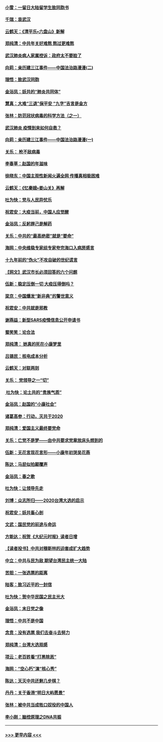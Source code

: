 #### [小雪：一留日大陆留学生致同胞书](../pages/nsc993/n11834624.md?t=02010431) 
#### [千瑞：哀武汉](../pages/nsc993/n11833647.md?t=02010431) 
#### [云鹤天：《清平乐▪六盘山》新解](../pages/nsc993/n11833611.md?t=02010431) 
#### [郑纯清：中共年关好难熬 熬过更难熬](../pages/nsc993/n11833489.md?t=02010431) 
#### [武汉肺炎病人家属控诉：政府太不要脸了](../pages/nsc993/n11833205.md?t=02010431) 
#### [向莉：亲历建三江事件——中国法治路漫漫(二)](../pages/nsc993/n11829102.md?t=02010431) 
#### [理悟：致武汉同胞](../pages/nsc993/n11831522.md?t=02010431) 
#### [金浴凤：妖共的“肺炎共同体”](../pages/nsc993/n11829448.md?t=02010431) 
#### [慧真：大难“三退”保平安 “九字”吉言是金方](../pages/nsc993/n11829501.md?t=02010431) 
#### [张林：防范冠状病毒的科学方法（之一）](../pages/nsc993/n11828618.md?t=02010431) 
#### [武汉肺炎 疫情到来如何自救？](../pages/nsc993/n11827632.md?t=02010431) 
#### [向莉：亲历建三江事件——中国法治路漫漫(一)](../pages/nsc993/n11827190.md?t=02010431) 
#### [关乐： 枪不敌病毒](../pages/nsc993/n11826746.md?t=02010431) 
#### [李春草：赵国的年滋味](../pages/nsc993/n11826321.md?t=02010431) 
#### [徐晓东：中国主观性新闻火遍全网 传播真相极困难](../pages/nsc993/n11826508.md?t=02010431) 
#### [云鹤天：《忆秦娥▪娄山关》再解](../pages/nsc993/n11824682.md?t=02010431) 
#### [吐为快：党与人民异忧乐](../pages/nsc993/n11824660.md?t=02010431) 
#### [祝君安：大疫当前，中国人应觉醒](../pages/nsc993/n11821946.md?t=02010431) 
#### [金浴凤：反躬罪己是解药](../pages/nsc993/n11820280.md?t=02010431) 
#### [关乐：中共的“最高绝密”就是“要命”](../pages/nsc993/n11816946.md?t=02010431) 
#### [海网：中央维稳专家组专家夸完海口入病房感言](../pages/nsc993/n11815138.md?t=02010431) 
#### [十九年前的“伪火”不攻自破的世纪谎言](../pages/nsc993/n11813238.md?t=02010431) 
#### [【网文】武汉市长必须回答的六个问题](../pages/nsc993/n11813848.md?t=02010431) 
#### [伍新：稳定压倒一切 大疫压得倒吗？](../pages/nsc993/n11812634.md?t=02010431) 
#### [梁京：中国爆发“新非典”的警世意义](../pages/nsc993/n11812554.md?t=02010431) 
#### [祝君安：中共就是邪教](../pages/nsc993/n11812431.md?t=02010431) 
#### [谢燕益：新型SARS疫情信息公开申请书](../pages/nsc993/n11808840.md?t=02010431) 
#### [蜀笑笑：论合法](../pages/nsc993/n11808064.md?t=02010431) 
#### [郑纯清： 她真的死在小康梦里](../pages/nsc993/n11806623.md?t=02010431) 
#### [吕锡民：核电成本分析](../pages/nsc993/n11806284.md?t=02010431) 
#### [云鹤天：对联两则](../pages/nsc993/n11805957.md?t=02010431) 
#### [关乐： 党领导之一“切”](../pages/nsc993/n11804505.md?t=02010431) 
#### [ 吐为快：论土共的“贵族气质”](../pages/nsc993/n11804490.md?t=02010431) 
#### [金浴凤：赵国的“小康社会”](../pages/nsc993/n11804452.md?t=02010431) 
#### [诸葛高参：行动，灭共于2020](../pages/nsc993/n11804120.md?t=02010431) 
#### [郑纯清：爱国主义最终要党命](../pages/nsc993/n11802197.md?t=02010431) 
#### [关乐：亡党不是梦——由中共要求党章放床头想到的](../pages/nsc993/n11802156.md?t=02010431) 
#### [伍新：无花言现花言形——小康年初哭吴花燕](../pages/nsc993/n11800044.md?t=02010431) 
#### [陈达：马屁似拍颠覆声](../pages/nsc993/n11800010.md?t=02010431) 
#### [金浴凤：春之歌](../pages/nsc993/n11797687.md?t=02010431) 
#### [吐为快：让领导先走](../pages/nsc993/n11797512.md?t=02010431) 
#### [刘博：众志所归——2020台湾大选的启示](../pages/nsc993/n11796878.md?t=02010431) 
#### [祝君安：妖共畜心剖](../pages/nsc993/n11794273.md?t=02010431) 
#### [文武：国民党的前途与命运](../pages/nsc993/n11794198.md?t=02010431) 
#### [方能达：祝贺《大纪元时报》读者日增](../pages/nsc993/n11793807.md?t=02010431) 
#### [【读者投书】中共对穆斯林的迫害成扩大趋势](../pages/nsc993/n11791371.md?t=02010431) 
#### [中立：中共与民为敌 期望台湾民主统一大陆](../pages/nsc993/n11790392.md?t=02010431) 
#### [苦胆：一张选票的距离](../pages/nsc993/n11788914.md?t=02010431) 
#### [陆客：致习近平的一封信](../pages/nsc993/n11788867.md?t=02010431) 
#### [吐为快：贺中华民国之民主光大](../pages/nsc993/n11788618.md?t=02010431) 
#### [金浴凤：末日党之像](../pages/nsc993/n11787475.md?t=02010431) 
#### [理悟：中共不是中国](../pages/nsc993/n11787463.md?t=02010431) 
#### [念贲：没有选票  我们去奋斗去努力](../pages/nsc993/n11787398.md?t=02010431) 
#### [郑纯清：台湾大选观感](../pages/nsc993/n11786210.md?t=02010431) 
#### [项云：老百姓看“打黑除恶”](../pages/nsc993/n11785398.md?t=02010431) 
#### [海网：“空心朽”演“核心秀”](../pages/nsc993/n11783874.md?t=02010431) 
#### [陈达：天灭中共还剩几步棋？](../pages/nsc993/n11783719.md?t=02010431) 
#### [丹丹：关于香港“明日大屿愿景”](../pages/nsc993/n11783273.md?t=02010431) 
#### [张林：被中共当成牲口奴役的中国人](../pages/nsc993/n11782397.md?t=02010431) 
#### [李小刚：脑控原理之DNA共振](../pages/nsc993/n11780962.md?t=02010431) 

----
#### [ >>> 更早内容 <<< ](../indexes/nsc993-earlier.md)
